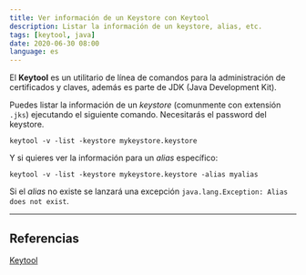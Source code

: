 ```yaml
---
title: Ver información de un Keystore con Keytool
description: Listar la información de un keystore, alias, etc.
tags: [keytool, java]
date: 2020-06-30 08:00
language: es
---
```

El __Keytool__ es un utilitario de línea de comandos para la administración de certificados y claves, además es parte de JDK (Java Development Kit).

Puedes listar la información de un _keystore_ (comunmente con extensión `.jks`) ejecutando el siguiente comando. Necesitarás el password del keystore.

```
keytool -v -list -keystore mykeystore.keystore
```

Y si quieres ver la información para un _alias_ específico:

```
keytool -v -list -keystore mykeystore.keystore -alias myalias
```

Si el _alias_ no existe se lanzará una excepción `java.lang.Exception: Alias does not exist`.

---

## Referencias

[Keytool](https://docs.oracle.com/javase/8/docs/technotes/tools/unix/keytool.html)
